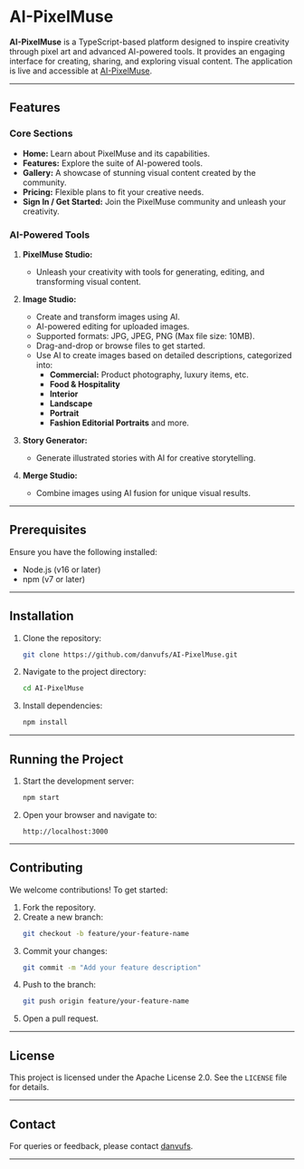
# AI-PixelMuse

**AI-PixelMuse** is a TypeScript-based platform designed to inspire creativity through pixel art and advanced AI-powered tools. It provides an engaging interface for creating, sharing, and exploring visual content. The application is live and accessible at [AI-PixelMuse](https://pixel-muse-tan.vercel.app).

---

## Features

### **Core Sections**
- **Home:** Learn about PixelMuse and its capabilities.
- **Features:** Explore the suite of AI-powered tools.
- **Gallery:** A showcase of stunning visual content created by the community.
- **Pricing:** Flexible plans to fit your creative needs.
- **Sign In / Get Started:** Join the PixelMuse community and unleash your creativity.

### **AI-Powered Tools**
1. **PixelMuse Studio:** 
   - Unleash your creativity with tools for generating, editing, and transforming visual content.

2. **Image Studio:**
   - Create and transform images using AI.
   - AI-powered editing for uploaded images.
   - Supported formats: JPG, JPEG, PNG (Max file size: 10MB).
   - Drag-and-drop or browse files to get started.
   - Use AI to create images based on detailed descriptions, categorized into:
     - **Commercial:** Product photography, luxury items, etc.
     - **Food & Hospitality**
     - **Interior**
     - **Landscape**
     - **Portrait**
     - **Fashion Editorial Portraits** and more.

3. **Story Generator:**
   - Generate illustrated stories with AI for creative storytelling.

4. **Merge Studio:**
   - Combine images using AI fusion for unique visual results.

---

## Prerequisites

Ensure you have the following installed:
- Node.js (v16 or later)
- npm (v7 or later)

---

## Installation

1. Clone the repository:
   ```bash
   git clone https://github.com/danvufs/AI-PixelMuse.git
   ```
2. Navigate to the project directory:
   ```bash
   cd AI-PixelMuse
   ```
3. Install dependencies:
   ```bash
   npm install
   ```

---

## Running the Project

1. Start the development server:
   ```bash
   npm start
   ```
2. Open your browser and navigate to:
   ```
   http://localhost:3000
   ```

---

## Contributing

We welcome contributions! To get started:
1. Fork the repository.
2. Create a new branch:
   ```bash
   git checkout -b feature/your-feature-name
   ```
3. Commit your changes:
   ```bash
   git commit -m "Add your feature description"
   ```
4. Push to the branch:
   ```bash
   git push origin feature/your-feature-name
   ```
5. Open a pull request.

---

## License

This project is licensed under the Apache License 2.0. See the `LICENSE` file for details.

---

## Contact

For queries or feedback, please contact [danvufs](https://github.com/danvufs).

---
